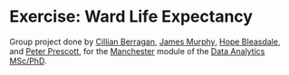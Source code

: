 # Exercise: Ward Life Expectancy


Group project done by [Cillian Berragan](https://github.com/cjber), [James Murphy](https://github.com/jammy-data), [Hope Bleasdale](https://www.linkedin.com/in/hope-bleasdale-a27395173/), and [Peter Prescott](https://github.com/peterprescott), for the [Manchester](https://www.manchester.ac.uk/) module of the [Data Analytics MSc/PhD](https://datacdt.org/).

